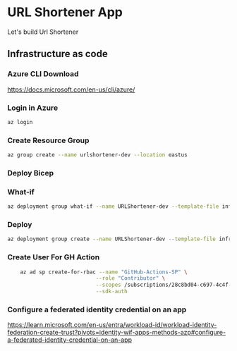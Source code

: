 # URL Shortener App
Let's build Url Shortener 

## Infrastructure as code
 ### Azure CLI Download
 https://docs.microsoft.com/en-us/cli/azure/
 
 ### Login in Azure
 ```bash
 az login
 ```
 ### Create Resource Group
 ```bash
 az group create --name urlshortener-dev --location eastus
 ```

### Deploy Bicep
### What-if
```bash
az deployment group what-if --name URLShortener-dev --template-file infrastructure/main.bicep
```

### Deploy
```bash
az deployment group create --name URLShortener-dev --template-file infrastructure/main.bicep
```

### Create User For GH Action
```bash
    az ad sp create-for-rbac --name "GitHub-Actions-SP" \
                            --role "Contributor" \
                            --scopes /subscriptions/28c8bd04-c697-4c4f-9e37-9ea02d092ea8 \
                            --sdk-auth
```

### Configure a federated identity credential on an app
https://learn.microsoft.com/en-us/entra/workload-id/workload-identity-federation-create-trust?pivots=identity-wif-apps-methods-azp#configure-a-federated-identity-credential-on-an-app

